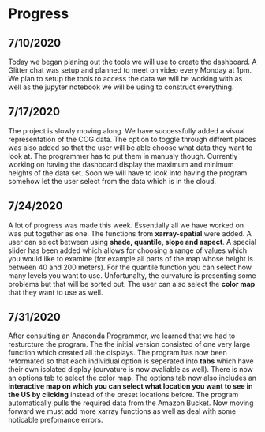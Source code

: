 # Progress

## 7/10/2020

Today we began planing out the tools we will use to create the dashboard. A Glitter chat was setup and planned to meet on video every Monday at 1pm. We plan to setup the tools to access the data we will be working with as well as the jupyter notebook we will be using to construct everything.

## 7/17/2020

The project is slowly moving along. We have successfully added a visual representation of the COG data. The option to toggle through diffrent places was also added so that the user will be able choose what data they want to look at. The programmer has to put them in manualy though. Currently working on having the dashboard display the maximum and minimum heights of the data set. Soon we will have to look into having the program somehow let the user select from the data which is in the cloud.

## 7/24/2020

A lot of progress was made this week. Essentially all we have worked on was put together as one. The functions from **xarray-spatial** were added. A user can select between using **shade, quantile, slope and aspect**. A special slider has been added which allows for choosing a range of values which you would like to examine (for example all parts of the map whose height is between 40 and 200 meters). For the quantile function you can select how many levels you want to use. Unfortunalty, the curvature is presenting some problems but that will be sorted out. The user can also select the **color map** that they want to use as well.

## 7/31/2020

After consulting an Anaconda Programmer, we learned that we had to resturcture the program. The the initial version consisted of one very large function which created all the displays. The program has now been reformated so that each individual option is seperated into **tabs** which have their own isolated display (curvature is now avaliable as well). There is now an options tab to select the color map. The options tab now also includes an **interactive map on which you can select what location you want to see in the US by clicking** instead of the preset locations before. The program automatically pulls the required data from the Amazon Bucket. Now moving forward we must add more xarray functions as well as deal with some noticable prefomance errors.  
